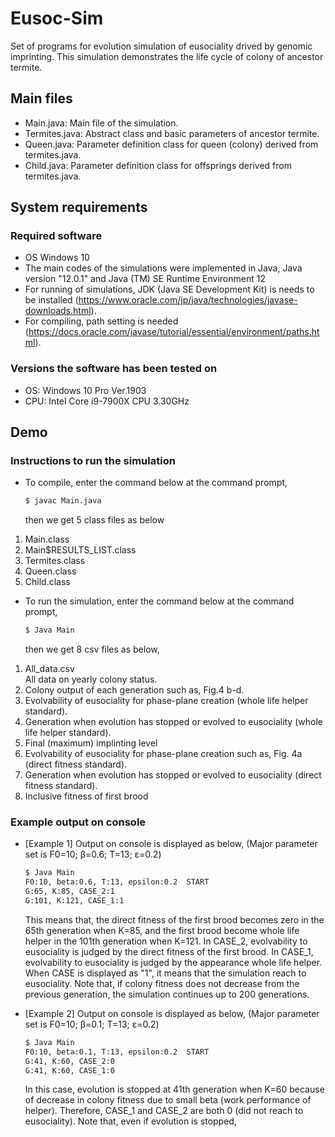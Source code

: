 # Eusoc-Sim
Set of programs for evolution simulation of eusociality drived by genomic imprinting.
This simulation demonstrates the life cycle  of colony of ancestor termite.

## Main files

* Main.java: Main file of the simulation.
* Termites.java: Abstract class and basic parameters of ancestor termite.
* Queen.java: Parameter definition class for queen (colony) derived from termites.java.
* Child.java: Parameter definition class for offsprings derived from termites.java.


## System requirements
### Required software
* OS Windows 10 
* The main codes of the simulations were implemented in Java, Java version "12.0.1" and Java (TM) SE Runtime Environment 12
* For running of simulations, JDK (Java SE Development Kit) is needs to be installed (https://www.oracle.com/jp/java/technologies/javase-downloads.html).
* For compiling, path setting is needed (https://docs.oracle.com/javase/tutorial/essential/environment/paths.html).

### Versions the software has been tested on
* OS: Windows 10 Pro Ver.1903
* CPU: Intel Core i9-7900X CPU 3.30GHz


## Demo
### Instructions to run the simulation
* To compile, enter the command below at the command prompt, 
  ```bash
  $ javac Main.java
  ```
  then we get 5 class files as below
 1. Main.class
 2. Main$RESULTS_LIST.class
 3. Termites.class
 4. Queen.class
 5. Child.class

* To run the simulation, enter the command below at the command prompt,
  ```bash
  $ Java Main
  ```
  then we get 8 csv files as below,
 1. All_data.csv  
 All data on yearly colony status.   
 2. Colony output of each generation such as, Fig.4 b-d.
 3. Evolvability of eusociality for phase-plane creation (whole life helper standard).
 4. Generation when evolution has stopped or evolved to eusociality (whole life helper standard).
 5. Final (maximum) implinting level
 6. Evolvability of eusociality for phase-plane creation such as, Fig. 4a (direct fitness standard).
 7. Generation when evolution has stopped or evolved to eusociality (direct fitness standard).
 8. Inclusive fitness of first brood

  
### Example output on console
* [Example 1] Output on console is displayed as below,
(Major parameter set is F0=10; β=0.6; T=13; ε=0.2)
  ```bash
  $ Java Main
  F0:10, beta:0.6, T:13, epsilon:0.2  START 
  G:65, K:85, CASE_2:1
  G:101, K:121, CASE_1:1
  ```
  This means that, the direct fitness of the first brood becomes zero in the 65th generation when K=85, and the first brood become whole life helper in the 101th generation when K=121.
  In CASE_2, evolvability to eusociality is judged by the direct fitness of the first brood.
  In CASE_1, evolvability to eusociality is judged by the appearance whole life helper.
  When CASE is displayed as "1", it means that the simulation reach to eusociality.
  Note that, if colony fitness does not decrease from the previous generation, the simulation continues up to 200 generations.
  
 * [Example 2] Output on console is displayed as below,
(Major parameter set is F0=10; β=0.1; T=13; ε=0.2)
   ```bash
   $ Java Main
   F0:10, beta:0.1, T:13, epsilon:0.2  START 
   G:41, K:60, CASE_2:0
   G:41, K:60, CASE_1:0
   ```
   In this case, evolution is stopped at 41th generation when K=60 because of decrease in colony fitness due to small beta (work performance of helper).
   Therefore, CASE_1 and CASE_2 are both 0 (did not reach to eusociality).
   Note that, even if evolution is stopped, 
  
